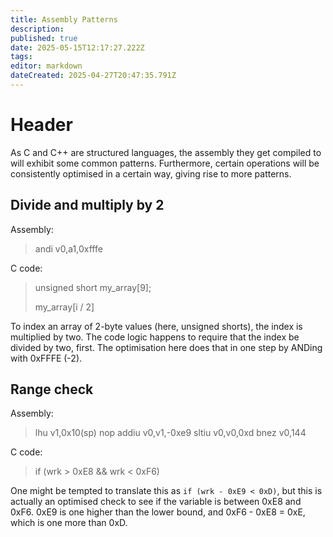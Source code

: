 ```yaml
---
title: Assembly Patterns
description: 
published: true
date: 2025-05-15T12:17:27.222Z
tags: 
editor: markdown
dateCreated: 2025-04-27T20:47:35.791Z
---
```


# Header
As C and C++ are structured languages, the assembly they get compiled to will exhibit some common patterns. Furthermore, certain operations will be consistently optimised in a certain way, giving rise to more patterns.

## Divide and multiply by 2

Assembly:
> andi    v0,a1,0xfffe

C code:
> unsigned short my_array[9];
>
> my_array[i / 2]

To index an array of 2-byte values (here, unsigned shorts), the index is multiplied by two. The code logic happens to require that the index be divided by two, first. The optimisation here does that in one step by ANDing with 0xFFFE (-2).

## Range check

Assembly:
> lhu     v1,0x10(sp)
> nop
> addiu   v0,v1,-0xe9
> sltiu   v0,v0,0xd
> bnez    v0,144

C code:
> if (wrk > 0xE8 && wrk < 0xF6)

One might be tempted to translate this as `if (wrk - 0xE9 < 0xD)`, but this is actually an optimised check to see if the variable is between 0xE8 and 0xF6. 0xE9 is one higher than the lower bound, and 0xF6 - 0xE8 = 0xE, which is one more than 0xD.